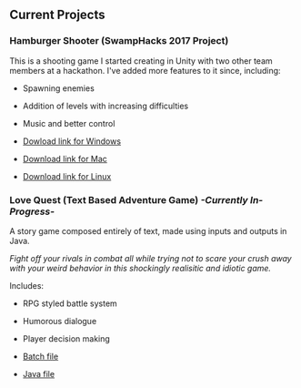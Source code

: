 ## Current Projects
 

### Hamburger Shooter (SwampHacks 2017 Project)

This is a shooting game I started creating in Unity with two other team members at a hackathon.
I've added more features to it since, including:

* Spawning enemies
* Addition of levels with increasing difficulties
* Music and better control

* [Dowload link for Windows](https://www.dropbox.com/s/tji0ds4q18n2jbd/For%20Windows.zip?dl=0)
* [Download link for Mac](https://www.dropbox.com/s/tk692a3w4d8c7ls/For%20Apple.zip?dl=0)
* [Download link for Linux](https://www.dropbox.com/s/ilu28g7inap787w/For%20Linux.zip?dl=0)


### Love Quest (Text Based Adventure Game) *-Currently In-Progress-*

A story game composed entirely of text, made using inputs and outputs in Java.

*Fight off your rivals in combat all while trying not to scare your crush away with your weird behavior 
in this shockingly realisitic and idiotic game.*

Includes:

* RPG styled battle system
* Humorous dialogue
* Player decision making

* [Batch file](https://www.dropbox.com/s/q9y3nz2a5s6oyh1/Love%20Quest.zip?dl=0)
* [Java file](https://www.dropbox.com/s/frnl0kn92jgvvwk/StartingOut.java?dl=0)


